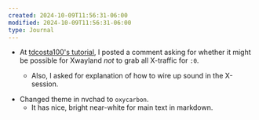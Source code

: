 ```yaml
---
created: 2024-10-09T11:56:31-06:00
modified: 2024-10-09T11:56:31-06:00
type: Journal
---
```


- At [tdcosta100's tutorial][tutorial], I
  posted a comment asking for whether it
  might be possible for Xwayland _not_ to
  grab all X-traffic for `:0`.

  - Also, I asked for explanation of how to
    wire up sound in the X-session.

[tutorial]:
  https://gist.github.com/tdcosta100/e28636c216515ca88d1f2e7a2e188912

- Changed theme in nvchad to `oxycarbon`.
  - It has nice, bright near-white for main
    text in markdown.
